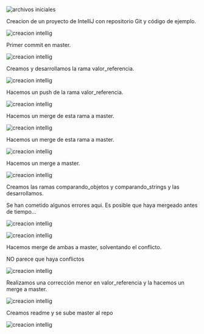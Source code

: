 

![archivos iniciales](img/00.png) 

Creacion de un proyecto de IntelliJ con repositorio Git y código de ejemplo.

![creacion intellig](img/01.png)

Primer commit en master.

![creacion intellig](img/02.png)


Creamos y desarrollamos la rama valor_referencia.


![creacion intellig](img/03.png)


Hacemos un push de la rama valor_referencia.

![creacion intellig](img/04.png)

Hacemos un merge de esta rama a master.


![creacion intellig](img/05.png)

Hacemos un merge de esta rama a master.

![creacion intellig](img/06.png)

Hacemos un merge a master.

![creacion intellig](img/07.png)

Creamos las ramas comparando_objetos y comparando_strings y las desarrollamos.

Se han cometido algunos errores aqui. Es posible que haya mergeado antes de tiempo...

![creacion intellig](img/8,1.png)

![creacion intellig](img/8,2.png)

Hacemos merge de ambas a master, solventando el conflicto.

NO parece que haya conflictos

![creacion intellig](img/09.png)

Realizamos una corrección menor en valor_referencia y la hacemos un merge a master.

![creacion intellig](img/11.png)

Creamos readme y se sube master al repo

![creacion intellig](img/12.png)